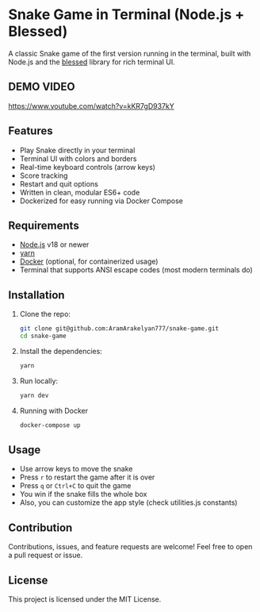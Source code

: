 # Snake Game in Terminal (Node.js + Blessed)

A classic Snake game of the first version running in the terminal, built with Node.js and the [blessed](https://github.com/chjj/blessed) library for rich terminal UI.

## DEMO VIDEO
https://www.youtube.com/watch?v=kKR7gD937kY

## Features

- Play Snake directly in your terminal
- Terminal UI with colors and borders
- Real-time keyboard controls (arrow keys)
- Score tracking
- Restart and quit options
- Written in clean, modular ES6+ code
- Dockerized for easy running via Docker Compose

## Requirements

- [Node.js](https://nodejs.org/) v18 or newer
- [yarn](https://www.npmjs.com/package/yarn)
- [Docker](https://www.docker.com/) (optional, for containerized usage)
- Terminal that supports ANSI escape codes (most modern terminals do)

## Installation

1. Clone the repo:
    ```bash
    git clone git@github.com:AramArakelyan777/snake-game.git
    cd snake-game
    ```
2. Install the dependencies:
    ```bash
    yarn
    ```
3. Run locally:
    ```bash
    yarn dev
    ```
4. Running with Docker
    ```bash
    docker-compose up
    ```

## Usage
- Use arrow keys to move the snake
- Press ```r``` to restart the game after it is over
- Press ```q``` or ```Ctrl+C``` to quit the game
- You win if the snake fills the whole box
- Also, you can customize the app style (check utilities.js constants)

## Contribution
Contributions, issues, and feature requests are welcome! Feel free to open a pull request or issue.

## License
This project is licensed under the MIT License.
